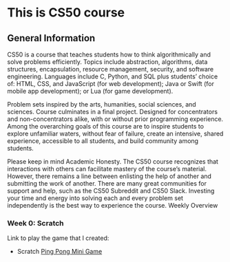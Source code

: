 # This is CS50 course

## General Information

CS50 is a course that teaches students how to think algorithmically and solve problems efficiently. Topics include abstraction, algorithms, data structures, encapsulation, resource management, security, and software engineering. Languages include C, Python, and SQL plus students’ choice of: HTML, CSS, and JavaScript (for web development); Java or Swift (for mobile app development); or Lua (for game development).

Problem sets inspired by the arts, humanities, social sciences, and sciences. Course culminates in a final project. Designed for concentrators and non-concentrators alike, with or without prior programming experience. Among the overarching goals of this course are to inspire students to explore unfamiliar waters, without fear of failure, create an intensive, shared experience, accessible to all students, and build community among students.

Please keep in mind Academic Honesty. The CS50 course recognizes that interactions with others can facilitate mastery of the course’s material. However, there remains a line between enlisting the help of another and submitting the work of another. There are many great communities for support and help, such as the CS50 Subreddit and CS50 Slack. Investing your time and energy into solving each and every problem set independently is the best way to experience the course.
Weekly Overview

### Week 0: Scratch

Link to play the game that I created:

* Scratch [Ping Pong Mini Game](https://scratch.mit.edu/projects/969304688)
